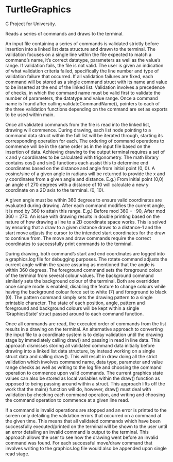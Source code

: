# TurtleGraphics
C Project for University.

Reads a series of commands and draws to the terminal.

An input file containing a series of commands is validated strictly before insertion into a linked list data structure and drawn to the terminal. The validation focuses on a single line within the file expected to match a command’s name, it’s correct datatype, parameters as well as the value’s range. If validation fails, the file is not valid. The user is given an indication of what validation criteria failed, specifically the line number and type of validation failure that occurred. If all validation failures are fixed, each command will be stored as a single command struct with its name and value to be inserted at the end of the linked list. Validation involves a precedence of checks, in which the command name must be valid first to validate the number of parameters, the datatype and value range. Once a command name is found after calling validateCommandName(), pointers to each of the three validation functions depending on the command are set as exports to be used within main.

Once all validated commands from the file is read into the linked list, drawing will commence. During drawing, each list node pointing to a command data struct within the full list will be iterated through, starting its corresponding operation for each. The ordering of command operations to commence will be in the same order as in the input file based on the insertion of data. Achieving drawing to the output terminal requires a set of x and y coordinates to be calculated with trigonometry. The math library contains cos() and sin() functions each assist this to determine end coordinates based on the distance and angle from initial point (0, 0). A cosine/sine of a given angle in radians will be returned to provide the x and y coordinates from a given angle and distance. E.g.) From initial point (0,0) an angle of 270 degrees with a distance of 10 will calculate a new y coordinate on a 2D axis to the terminal.  (0, 10).

A given angle must be within 360 degrees to ensure valid coordinates are evaluated during drawing. After each command modifies the current angle, it is mod by 360 to attain this range. E.g.) Before mod 360 = -90, After mod 360 = 270. An issue with drawing results in double printing based on the nature of how drawing a line to a 2D coordinate space works. This is solved by ensuring that a draw to a given distance draws to a distance-1 and the start move adjusts the cursor to the intended start coordinates for the draw to continue from. The move and draw commands require the correct coordinates to successfully print commands to the terminal. 

During drawing, both command’s start and end coordinates are logged into a graphics.log file for debugging purposes. The rotate command adjusts the current angle within the space assuring as mentioned that the angle is within 360 degrees. The foreground command sets the foreground colour of the terminal from several colour values. The background command similarly sets the background colour of the terminal. Both are overridden once simple mode is enabled, disabling the feature to change colours while having the background colour force set to white (7) and foreground to black (0). The pattern command simply sets the drawing pattern to a single printable character. The state of each position, angle, pattern and foreground and background colours will be kept within a single ‘GraphicsState’ struct passed around to each command function.

Once all commands are read, the executed order of commands from the list results in a drawing on the terminal.
An alternative approach to converting the input file to a coordinate system is to delay validation until the drawing stage by immediately calling draw() and passing in read in line data. This approach dismisses storing all validated command data initially before drawing into a linked list data structure, by instead working on a single struct data and calling draw(). This will result in draw doing all the strict validation which involves command name, data type, parameter and value range checks as well as writing to the log file and choosing the command operation to commence upon valid commands. The current graphics state values can also be stored as local variables within the draw() function as opposed to being passing around within a struct. This approach lifts off the work that the main() function will do, however, draw() must deal with validation by checking each command operation, and writing and choosing the command operation to commence at a given line read. 

If a command is invalid operations are stopped and an error is printed to the screen only detailing the validation errors that occurred on a command at the given time. This means that all validated commands which have been successfully executed/printed on the terminal will be shown to the user until an error detailing an invalid command is output to the terminal. This approach allows the user to see how the drawing went before an invalid command was found. For each successful move/draw command that involves writing to the graphics.log file would also be appended upon single read stage.








